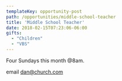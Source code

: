 ```yaml
---
templateKey: opportunity-post
path: /opportunities/middle-school-teacher
title: 'Middle School Teacher'
date: 2018-02-15T07:23:06-06:00
gifts:
  - "Children"
  - "VBS"
---
```

Four Sundays this month @8am.

email dan@church.com